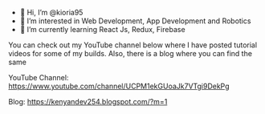 - 👋 Hi, I’m @kioria95
- 👀 I’m interested in Web Development, App Development and Robotics
- 🌱 I’m currently learning React Js, Redux, Firebase

You can check out my YouTube channel below where I have posted tutorial videos for some of my builds. Also, there is a blog where you can find the same

YouTube Channel: https://www.youtube.com/channel/UCPM1ekGUoaJk7VTgi9DekPg

Blog: https://kenyandev254.blogspot.com/?m=1


<!---
kioria95/kioria95 is a ✨ special ✨ repository because its `README.md` (this file) appears on your GitHub profile.
You can click the Preview link to take a look at your changes.
--->
